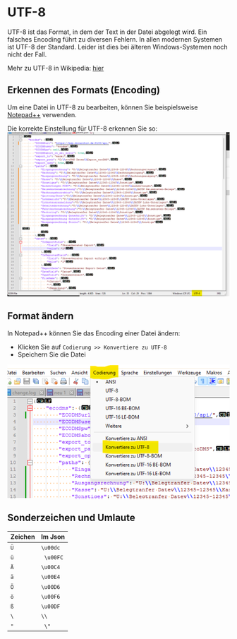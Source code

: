 # UTF-8

UTF-8 ist das Format, in dem der Text in der Datei abgelegt wird. 
Ein falsches Encoding führt zu diversen Fehlern.
In allen modernen Systemen ist UTF-8 der Standard. 
Leider ist dies bei älteren Windows-Systemen noch nicht der Fall. 

Mehr zu UTF-8 in Wikipedia: [hier](https://de.wikipedia.org/wiki/UTF-8)

## Erkennen des Formats (Encoding)
Um eine Datei in UTF-8 zu bearbeiten, können Sie beispielsweise [Notepad++](https://notepad-plus-plus.org/downloads/) verwenden.

Die korrekte Einstellung für UTF-8 erkennen Sie so:
![Notepad++](../img/notepad++uft-8.png)

## Format ändern 
In Notepad++ können Sie das Encoding einer Datei ändern:

- Klicken Sie auf `Codierung >> Konvertiere zu UTF-8`
- Speichern Sie die Datei

![Notepad++](../img/notepad++convert_to_utf8.png)


## Sonderzeichen und Umlaute

| Zeichen | Im Json |
| ------- | ------- |
| `Ü`     | `\u00dc`      |
| `ü`     | ` \u00FC`      |
| `Ä`     | `\u00C4`      |
| `ä`     | `\u00E4`      |
| `Ö`     | `\u00D6`      |
| `ö`     | `\u00F6`      |
| `ß`     | `\u00DF`      |
| `\`     | `\\`      |
| `"`     | ` \"`      |
